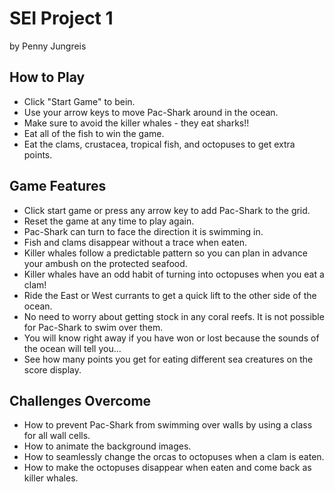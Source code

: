 # SEI Project 1

by Penny Jungreis

## How to Play
* Click "Start Game" to bein.
* Use your arrow keys to move Pac-Shark around in the ocean.
* Make sure to avoid the killer whales - they eat sharks!!
* Eat all of the fish to win the game.
* Eat the clams, crustacea, tropical fish, and octopuses to get extra points.

## Game Features
* Click start game or press any arrow key to add Pac-Shark to the grid.
* Reset the game at any time to play again.
* Pac-Shark can turn to face the direction it is swimming in.
* Fish and clams disappear without a trace when eaten.
* Killer whales follow a predictable pattern so you can plan in advance your ambush on the protected seafood.
* Killer whales have an odd habit of turning into octopuses when you eat a clam!
* Ride the East or West currants to get a quick lift to the other side of the ocean.
* No need to worry about getting stock in any coral reefs. It is not possible for Pac-Shark to swim over them.
* You will know right away if you have won or lost because the sounds of the ocean will tell you...
* See how many points you get for eating different sea creatures on the score display.

## Challenges Overcome
* How to prevent Pac-Shark from swimming over walls by using a class for all wall cells.
* How to animate the background images.
* How to seamlessly change the orcas to octopuses when a clam is eaten.
* How to make the octopuses disappear when eaten and come back as killer whales.

